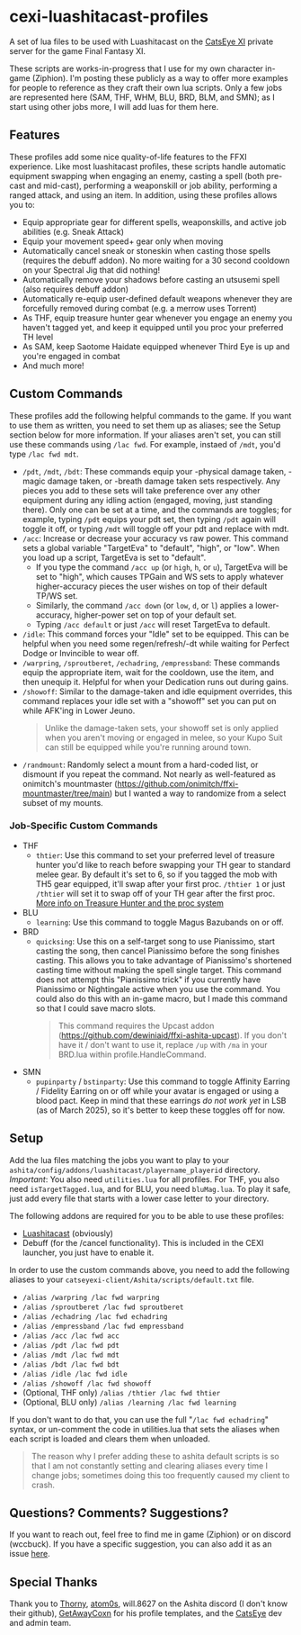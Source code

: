 # cexi-luashitacast-profiles
A set of lua files to be used with Luashitacast on the [CatsEye XI](https://www.catseyexi.com) private server for the game Final Fantasy XI.

These scripts are works-in-progress that I use for my own character in-game (Ziphion). I'm posting these publicly as a way to offer more examples for people to reference as they craft their own lua scripts. Only a few jobs are represented here (SAM, THF, WHM, BLU, BRD, BLM, and SMN); as I start using other jobs more, I will add luas for them here.

## Features

These profiles add some nice quality-of-life features to the FFXI experience. Like most luashitacast profiles, these scripts handle automatic equipment swapping when engaging an enemy, casting a spell (both pre-cast and mid-cast), performing a weaponskill or job ability, performing a ranged attack, and using an item. In addition, using these profiles allows you to:

* Equip appropriate gear for different spells, weaponskills, and active job abilities (e.g. Sneak Attack)
* Equip your movement speed+ gear only when moving
* Automatically cancel sneak or stoneskin when casting those spells (requires the debuff addon). No more waiting for a 30 second cooldown on your Spectral Jig that did nothing!
* Automatically remove your shadows before casting an utsusemi spell (also requires debuff addon)
* Automatically re-equip user-defined default weapons whenever they are forcefully removed during combat (e.g. a merrow uses Torrent)
* As THF, equip treasure hunter gear whenever you engage an enemy you haven't tagged yet, and keep it equipped until you proc your preferred TH level
* As SAM, keep Saotome Haidate equipped whenever Third Eye is up and you're engaged in combat
* And much more!

## Custom Commands

These profiles add the following helpful commands to the game. If you want to use them as written, you need to set them up as aliases; see the Setup section below for more information. If your aliases aren't set, you can still use these commands using `/lac fwd`. For example, instaed of `/mdt`, you'd type `/lac fwd mdt`.

* `/pdt`, `/mdt`, `/bdt`: These commands equip your -physical damage taken, -magic damage taken, or -breath damage taken sets respectively. Any pieces you add to these sets will take preference over any other equipment during any idling action (engaged, moving, just standing there). Only one can be set at a time, and the commands are toggles; for example, typing `/pdt` equips your pdt set, then typing `/pdt` again will toggle it off, or typing `/mdt` will toggle off your pdt and replace with mdt.
* `/acc`: Increase or decrease your accuracy vs raw power. This command sets a global variable "TargetEva" to "default", "high", or "low". When you load up a script, TargetEva is set to "default".
	* If you type the command `/acc up` (or `high`, `h`, or `u`), TargetEva will be set to "high", which causes TPGain and WS sets to apply whatever higher-accuracy pieces the user wishes on top of their default TP/WS set.
	* Similarly, the command `/acc down` (or `low`, `d`, or `l`) applies a lower-accuracy, higher-power set on top of your default set.
	* Typing `/acc default` or just `/acc` will reset TargetEva to default.
* `/idle`: This command forces your "Idle" set to be equipped. This can be helpful when you need some regen/refresh/-dt while waiting for Perfect Dodge or Invincible to wear off.
* `/warpring`, `/sproutberet`, `/echadring`, `/empressband`: These commands equip the appropriate item, wait for the cooldown, use the item, and then unequip it. Helpful for when your Dedication runs out during gains.
* `/showoff`: Similar to the damage-taken and idle equipment overrides, this command replaces your idle set with a "showoff" set you can put on while AFK'ing in Lower Jeuno.
	> Unlike the damage-taken sets, your showoff set is only applied when you aren't moving or engaged in melee, so your Kupo Suit can still be equipped while you're running around town.
* `/randmount`: Randomly select a mount from a hard-coded list, or dismount if you repeat the command. Not nearly as well-featured as onimitch's mountmaster (https://github.com/onimitch/ffxi-mountmaster/tree/main) but I wanted a way to randomize from a select subset of my mounts.

### Job-Specific Custom Commands

* THF
	* `thtier`: Use this command to set your preferred level of treasure hunter you'd like to reach before swapping your TH gear to standard melee gear. By default it's set to 6, so if you tagged the mob with TH5 gear equipped, it'll swap after your first proc. `/thtier 1` or just `/thtier` will set it to swap off of your TH gear after the first proc. [More info on Treasure Hunter and the proc system](https://www.bg-wiki.com/ffxi/Treasure_Hunter)
* BLU
	* `learning`: Use this command to toggle Magus Bazubands on or off.
* BRD
	* `quicksing`: Use this on a self-target song to use Pianissimo, start casting the song, then cancel Pianissimo before the song finishes casting. This allows you to take advantage of Pianissimo's shortened casting time without making the spell single target. This command does not attempt this "Pianissimo trick" if you currently have Pianissimo or Nightingale active when you use the command. You could also do this with an in-game macro, but I made this command so that I could save macro slots.
		> This command requires the Upcast addon (https://github.com/dewiniaid/ffxi-ashita-upcast). If you don't have it / don't want to use it, replace `/up` with `/ma` in your BRD.lua within profile.HandleCommand.
* SMN
	* `pupinparty` / `bstinparty`: Use this command to toggle Affinity Earring / Fidelity Earring on or off while your avatar is engaged or using a blood pact. Keep in mind that these earrings *do not work yet* in LSB (as of March 2025), so it's better to keep these toggles off for now.

## Setup

Add the lua files matching the jobs you want to play to your `ashita/config/addons/luashitacast/playername_playerid` directory. *Important*: You also need `utilities.lua` for all profiles. For THF, you also need `isTargetTagged.lua`, and for BLU, you need `bluMag.lua`. To play it safe, just add every file that starts with a lower case letter to your directory.

The following addons are required for you to be able to use these profiles:

* [Luashitacast](https://github.com/ThornyFFXI/LuAshitacast) (obviously)
* Debuff (for the /cancel functionality). This is included in the CEXI launcher, you just have to enable it.

In order to use the custom commands above, you need to add the following aliases to your `catseyexi-client/Ashita/scripts/default.txt` file.

* `/alias /warpring /lac fwd warpring`
* `/alias /sproutberet /lac fwd sproutberet`
* `/alias /echadring /lac fwd echadring`
* `/alias /empressband /lac fwd empressband`
* `/alias /acc /lac fwd acc`
* `/alias /pdt /lac fwd pdt`
* `/alias /mdt /lac fwd mdt`
* `/alias /bdt /lac fwd bdt`
* `/alias /idle /lac fwd idle`
* `/alias /showoff /lac fwd showoff`
* (Optional, THF only) `/alias /thtier /lac fwd thtier`
* (Optional, BLU only) `/alias /learning /lac fwd learning`

If you don't want to do that, you can use the full "`/lac fwd echadring`" syntax, or un-comment the code in utilities.lua that sets the aliases when each script is loaded and clears them when unloaded.
> The reason why I prefer adding these to ashita default scripts is so that I am not constantly setting and clearing aliases every time I change jobs; sometimes doing this too frequently caused my client to crash.

## Questions? Comments? Suggestions?
If you want to reach out, feel free to find me in game (Ziphion) or on discord (wccbuck). If you have a specific suggestion, you can also add it as an issue [here](https://github.com/wccbuck/cexi-luashitacast-profiles/issues).

## Special Thanks
Thank you to [Thorny](https://github.com/ThornyFFXI), [atom0s](https://github.com/atom0s), will.8627 on the Ashita discord (I don't know their github), [GetAwayCoxn](https://github.com/GetAwayCoxn) for his profile templates, and the [CatsEye](https://www.catseyexi.com) dev and admin team.
